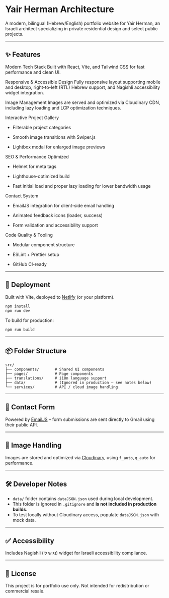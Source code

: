 # Yair Herman Architecture 

A modern, bilingual (Hebrew/English) portfolio website for Yair Herman, an Israeli architect specializing in private residential design and select public projects.

---

## ✨ Features

Modern Tech Stack
Built with React, Vite, and Tailwind CSS for fast performance and clean UI.

Responsive & Accessible Design
Fully responsive layout supporting mobile and desktop, right-to-left (RTL) Hebrew support, and Nagishli accessibility widget integration.

Image Management
Images are served and optimized via Cloudinary CDN, including lazy loading and LCP optimization techniques.

Interactive Project Gallery

 - Filterable project categories

 - Smooth image transitions with Swiper.js

 - Lightbox modal for enlarged image previews

SEO & Performance Optimized

 - Helmet for meta tags

 - Lighthouse-optimized build

 - Fast initial load and proper lazy loading for lower bandwidth usage

Contact System

 - EmailJS integration for client-side email handling

 - Animated feedback icons (loader, success)

 - Form validation and accessibility support

Code Quality & Tooling

 - Modular component structure

 - ESLint + Prettier setup

 - GitHub CI-ready

---

## 🚀 Deployment

Built with Vite, deployed to [Netlify](https://www.netlify.com/) (or your platform).

```bash
npm install
npm run dev
```



To build for production:

```bash
npm run build
```

---

## 📦 Folder Structure

```
src/
├── components/       # Shared UI components
├── pages/            # Page components
├── translations/     # i18n language support
├── data/             # (Ignored in production – see notes below)
└── services/         # API / cloud image handling
```

---

## 📧 Contact Form

Powered by [EmailJS](https://emailjs.com) – form submissions are sent directly to Gmail using their public API.

---

## 📸 Image Handling

Images are stored and optimized via [Cloudinary](https://cloudinary.com), using `f_auto,q_auto` for performance.

---

## 🛠 Developer Notes

- `data/` folder contains `dataJSON.json` used during local development.
- This folder is ignored in `.gitignore` and **is not included in production builds**.
- To test locally without Cloudinary access, populate `dataJSON.json` with mock data.

---

## ✅ Accessibility

Includes Nagishli (נגיש לי) widget for Israeli accessibility compliance.

---

## 📝 License

This project is for portfolio use only. Not intended for redistribution or commercial resale.

````
